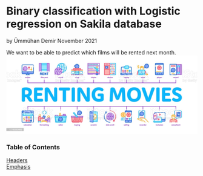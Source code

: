 # Binary classification with Logistic regression on Sakila database
by Ümmühan Demir November 2021

We want to be able to predict which films will be rented next month.
![What is this](images/renting_movies.jpeg)

### Table of Contents  
[Headers](#headers)  
[Emphasis](#emphasis)    
<a name="headers"/>
## 
